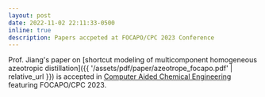 ```yaml
---
layout: post
date: 2022-11-02 22:11:33-0500
inline: true
description: Papers accpeted at FOCAPO/CPC 2023 Conference
---
```


Prof. Jiang's paper on [shortcut modeling of multicomponent homogeneous azeotropic distillation]({{ '/assets/pdf/paper/azeotrope_focapo.pdf' | relative_url }}) is accepted in [Computer Aided Chemical Engineering](https://www.sciencedirect.com/bookseries/computer-aided-chemical-engineering) featuring FOCAPO/CPC 2023.